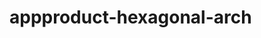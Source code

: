 # appproduct-hexagonal-arch               
            
        
         
      
     
     
     
